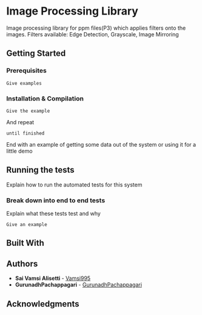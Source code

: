 # Image Processing Library

Image processing library for ppm files(P3) which applies filters onto the images.
Filters available: Edge Detection, Grayscale, Image Mirroring

## Getting Started


### Prerequisites

```
Give examples
```

### Installation & Compilation

```
Give the example
```

And repeat

```
until finished
```

End with an example of getting some data out of the system or using it for a little demo

## Running the tests

Explain how to run the automated tests for this system

### Break down into end to end tests

Explain what these tests test and why

```
Give an example
```

## Built With

 
## Authors

* **Sai Vamsi Alisetti** - [Vamsi995](https://github.com/Vamsi995)
* **GurunadhPachappagari** - [GurunadhPachappagari](https://github.com/GurunadhPachappagari)

## Acknowledgments

